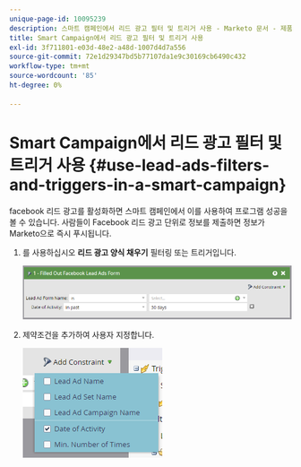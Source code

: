 ```yaml
---
unique-page-id: 10095239
description: 스마트 캠페인에서 리드 광고 필터 및 트리거 사용 - Marketo 문서 - 제품 설명서
title: Smart Campaign에서 리드 광고 필터 및 트리거 사용
exl-id: 3f711801-e03d-48e2-a48d-1007d4d7a556
source-git-commit: 72e1d29347bd5b77107da1e9c30169cb6490c432
workflow-type: tm+mt
source-wordcount: '85'
ht-degree: 0%

---
```


# Smart Campaign에서 리드 광고 필터 및 트리거 사용 {#use-lead-ads-filters-and-triggers-in-a-smart-campaign}

facebook 리드 광고를 활성화하면 스마트 캠페인에서 이를 사용하여 프로그램 성공을 볼 수 있습니다. 사람들이 Facebook 리드 광고 단위로 정보를 제출하면 정보가 Marketo으로 즉시 푸시됩니다.

1. 를 사용하십시오 **리드 광고 양식 채우기** 필터링 또는 트리거입니다.

   ![](assets/image2016-8-5-11-3a18-3a31.png)

1. 제약조건을 추가하여 사용자 지정합니다.

   ![](assets/image2016-8-5-11-3a19-3a27.png)
